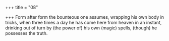 +++
title = "08"

+++
Form after form the bounteous one assumes, wrapping his own body in  tricks,
when three times a day he has come here from heaven in an instant,
drinking out of turn by (the power of) his own (magic) spells, (though)  he possesses the truth.